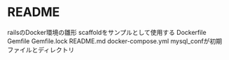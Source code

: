 # README
railsのDocker環境の雛形
scaffoldをサンプルとして使用する
Dockerfile		Gemfile			Gemfile.lock		README.md		docker-compose.yml	mysql_confが初期ファイルとディレクトリ
